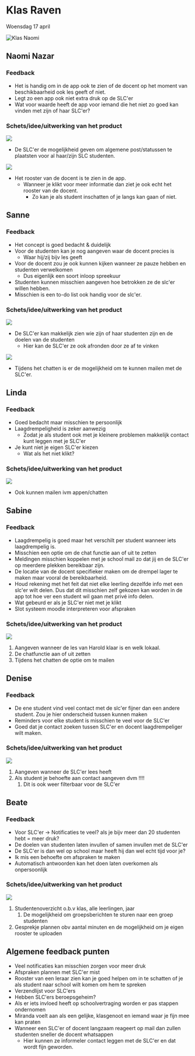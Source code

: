 # Klas Raven

Woensdag 17 april

![Klas Naomi](../../.gitbook/assets/img_8703.JPG)

## Naomi Nazar

### Feedback

* Het is handig om in de app ook te zien of de docent op het moment van beschikbaarheid ook les geeft of niet.
* Legt zo een app ook niet extra druk op de SLC'er
* Wat voor waarde heeft de app voor iemand die het niet zo goed kan vinden met zijn of haar SLC'er?

### Schets/idee/uitwerking van het product

![](../../.gitbook/assets/img_6753.JPG)

* De SLC'er de mogelijkheid geven om algemene post/statussen te plaatsten voor al haar/zijn SLC studenten.

![](../../.gitbook/assets/img_3649.JPG)

* Het rooster van de docent is te zien in de app.
  * Wanneer je klikt voor meer informatie dan ziet je ook echt het rooster van de docent.
    * Zo kan je als student inschatten of je langs kan gaan of niet.

## Sanne

### Feedback

* Het concept is goed bedacht & duidelijk
* Voor de studenten kan je nog aangeven waar de docent precies is
  * Waar hij/zij bijv les geeft
* Voor de docent zou je ook kunnen kijken wanneer ze pauze hebben en studenten verwelkomen
  * Dus eigenlijk een soort inloop spreekuur
* Studenten kunnen misschien aangeven hoe betrokken ze de slc'er willen hebben.
* Misschien is een to-do list ook handig voor de slc'er.

### Schets/idee/uitwerking van het product

![](../../.gitbook/assets/img_6961.JPG)

* De SLC'er kan makkelijk zien wie zijn of haar studenten zijn en de doelen van de studenten
  * Hier kan de SLC'er ze ook afronden door ze af te vinken

![](../../.gitbook/assets/img_8761.JPG)

* Tijdens het chatten is er de mogelijkheid om te kunnen mailen met de SLC'er.

## Linda

### Feedback

* Goed bedacht maar misschien te persoonlijk
* Laagdrempeligheid is zeker aanwezig
  * Zodat je als student ook met je kleinere problemen makkelijk contact kunt leggen met je SLC'er
* Je kunt niet je eigen SLC'er kiezen
  * Wat als het niet klikt?

### Schets/idee/uitwerking van het product

![](../../.gitbook/assets/img_2971%20%281%29.JPG)

* Ook kunnen mailen ivm appen/chatten

## Sabine

### Feedback

* Laagdrempelig is goed maar het verschilt per student wanneer iets laagdrempelig is.
* Misschien een optie om de chat functie aan of uit te zetten
* Meldingen misschien koppelen met je school mail zo dat jij en de SLC'er op meerdere plekken bereikbaar zijn.
* De locatie van de docent specifieker maken om de drempel lager te maken maar vooral de bereikbaarheid.
* Houd rekening met het feit dat niet elke leerling dezelfde info met een slc'er wilt delen. Dus dat dit misschien zelf gekozen kan worden in de app tot hoe ver een student wil gaan met privé info delen.
* Wat gebeurd er als je SLC'er niet met je klikt
* Slot systeem moodle interpreteren voor afspraken

### Schets/idee/uitwerking van het product

![](../../.gitbook/assets/img_7312.JPG)

1. Aangeven wanneer de les van Harold klaar is en welk lokaal.
2. De chatfunctie aan of uit zetten
3. Tijdens het chatten de optie om te mailen

## Denise

### Feedback

* De ene student vind veel contact met de slc'er fijner dan een andere student. Zou je hier onderscheid tussen kunnen maken
* Reminders voor elke student is misschien te veel voor de SLC'er
* Goed dat je contact zoeken tussen SLC'er en docent laagdrempeliger wilt maken.

### Schets/idee/uitwerking van het product

![](../../.gitbook/assets/img_5522.JPG)

1. Aangeven wanneer de SLC'er lees heeft
2. Als student je behoefte aan contact aangeven dvm !!!!
   1. Dit is ook weer filterbaar voor de SLC'er

## Beate

### Feedback

* Voor SLC'er -&gt; Notificaties te veel? als je bijv meer dan 20 studenten hebt = meer druk?
* De doelen van studenten laten invullen of samen invullen met de SLC'er
* De SLC'er is dan wel op school maar heeft hij dan wel echt tijd voor je?
* Ik mis een behoefte om afspraken te maken
* Automatisch antwoorden kan het doen laten overkomen als onpersoonlijk

### Schets/idee/uitwerking van het product

![](../../.gitbook/assets/img_4988.JPG)

1. Studentenoverzicht o.b.v klas, alle leerlingen, jaar
   1. De mogelijkheid om groepsberichten te sturen naar een groep studenten
2. Gesprekje plannen obv aantal minuten en de mogelijkheid om je eigen rooster te uploaden

## Algemene feedback punten

* Veel notificaties kan misschien zorgen voor meer druk
* Afspraken plannen met SLC'er mist
* Rooster van een leraar zien kan je goed helpen om in te schatten of je als student naar school wilt komen om hem te spreken
* Verzendlijst voor SLC'ers
* Hebben SLC'ers beroepsgeheim?
* Als er iets invloed heeft op schoolvertraging worden er pas stappen ondernomen
* Miranda voelt aan als een gelijke, klasgenoot en iemand waar je fijn mee kan praten
* Wanneer een SLC'er of docent langzaam reageert op mail dan zullen studenten sneller de docent whatsappen
  * Hier kunnen ze informeler contact leggen met de SLC'er en dat wordt fijn geworden.







